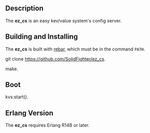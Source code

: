 ## Description

The **ez_cs**  is an easy kev/value system's config server.

## Building and Installing

The **ez_cs** is built with [rebar](https://github.com/basho/rebar), which must be in the command `PATH`.

git clone https://github.com/SolidFighter/ez_cs.

make.

## Boot

kvs:start().

## Erlang Version

The **ez_cs** requires Erlang R14B or later.
